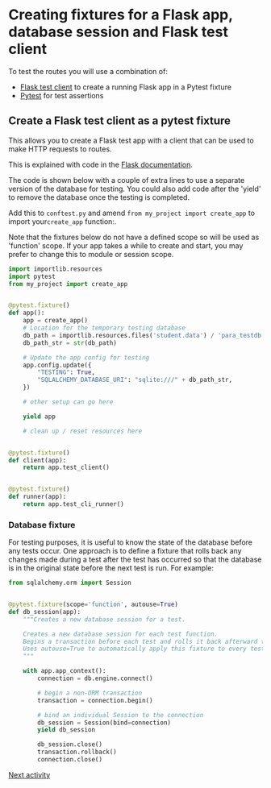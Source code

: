 # Creating fixtures for a Flask app, database session and Flask test client

To test the routes you will use a combination of:

- [Flask test client](https://flask.palletsprojects.com/en/3.0.x/testing/#fixtures) to create a running Flask app in a
  Pytest fixture
- [Pytest](https://docs.pytest.org/en/7.1.x/explanation/goodpractices.html#choosing-a-test-layout-import-rules) for test
  assertions

## Create a Flask test client as a pytest fixture

This allows you to create a Flask test app with a client that can be used to make HTTP requests to routes.

This is explained with code in the [Flask documentation](https://flask.palletsprojects.com/en/stable/testing/#fixtures).

The code is shown below with a couple of extra lines to use a separate version of the database for testing. You could
also add code after the 'yield' to remove the database once the testing is completed.

Add this to `conftest.py` and amend `from my_project import create_app` to import your`create_app` function:.

Note that the fixtures below do not have a defined scope so will be used as 'function' scope. If your app takes a
while to create and start, you may prefer to change this to module or session scope.

```python
import importlib.resources
import pytest
from my_project import create_app


@pytest.fixture()
def app():
    app = create_app()
    # Location for the temporary testing database
    db_path = importlib.resources.files('student.data') / 'para_testdb.sqlite'
    db_path_str = str(db_path)

    # Update the app config for testing
    app.config.update({
        "TESTING": True,
        "SQLALCHEMY_DATABASE_URI": "sqlite:///" + db_path_str,
    })

    # other setup can go here

    yield app

    # clean up / reset resources here


@pytest.fixture()
def client(app):
    return app.test_client()


@pytest.fixture()
def runner(app):
    return app.test_cli_runner()
```

### Database fixture

For testing purposes, it is useful to know the state of the database before any tests occur. One approach is to define
a fixture that rolls back any changes made during a test after the test has occurred so that the database is in the
original state before the next test is run. For example:

```python
from sqlalchemy.orm import Session


@pytest.fixture(scope='function', autouse=True)
def db_session(app):
    """Creates a new database session for a test.

    Creates a new database session for each test function.
    Begins a transaction before each test and rolls it back afterward to ensure no changes persist between tests.
    Uses autouse=True to automatically apply this fixture to every test function.
    """

    with app.app_context():
        connection = db.engine.connect()

        # begin a non-ORM transaction
        transaction = connection.begin()

        # bind an individual Session to the connection
        db_session = Session(bind=connection)
        yield db_session

        db_session.close()
        transaction.rollback()
        connection.close()
```

[Next activity](9-3-flask-route-tests.md)